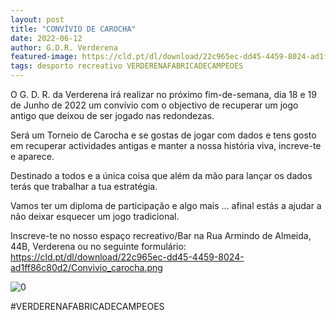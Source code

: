 ```yaml
---
layout: post
title: "CONVÍVIO DE CAROCHA"
date: 2022-06-12
author: G.D.R. Verderena
featured-image: https://cld.pt/dl/download/22c965ec-dd45-4459-8024-ad1ff86c80d2/Convivio_carocha.png
tags: desporto recreativo VERDERENAFABRICADECAMPEOES
---
```


O G. D. R. da Verderena irá realizar no próximo fim-de-semana, dia 18 e 19 de Junho de 2022 um convívio com o objectivo de recuperar um jogo antigo que deixou de ser jogado nas redondezas.

Será um Torneio de Carocha e se gostas de jogar com dados e tens gosto em recuperar actividades antigas e manter a nossa história viva, increve-te e aparece.

Destinado a todos e a única coisa que além da mão para lançar os dados terás que trabalhar a tua estratégia.

Vamos ter um diploma de participação e algo mais ... afinal estás a ajudar a não deixar esquecer um jogo tradicional.

Inscreve-te no nosso espaço recreativo/Bar na Rua Armindo de Almeida, 44B, Verderena ou no seguinte formulário: https://cld.pt/dl/download/22c965ec-dd45-4459-8024-ad1ff86c80d2/Convivio_carocha.png
 
![0](https://cld.pt/dl/download/22c965ec-dd45-4459-8024-ad1ff86c80d2/Convivio_carocha.png)

#VERDERENAFABRICADECAMPEOES
